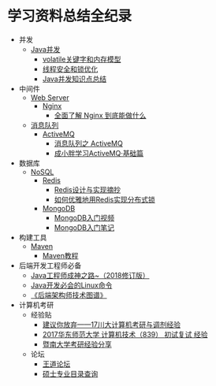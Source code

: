 # 学习资料总结全纪录
* 并发
	* [Java并发](https://github.com/gdufeZLYL/blog/blob/master/README.md#Java并发)
		* [volatile关键字和内存模型](https://github.com/gdufeZLYL/blog/blob/master/Java/JUC/volatile%E5%85%B3%E9%94%AE%E5%AD%97%E5%92%8C%E5%86%85%E5%AD%98%E6%A8%A1%E5%9E%8B.md)
		* [线程安全和锁优化](https://github.com/gdufeZLYL/blog/blob/master/Java/JUC/%E7%BA%BF%E7%A8%8B%E5%AE%89%E5%85%A8%E5%92%8C%E9%94%81%E4%BC%98%E5%8C%96.md)
		* [Java并发知识点总结](https://github.com/CL0610/Java-concurrency)
* 中间件
	* [Web Server](https://github.com/gdufeZLYL/blog/blob/master/README.md#WebServer)
		* [Nginx](https://github.com/gdufeZLYL/blog/blob/master/README.md#Nginx)
			* [全面了解 Nginx 到底能做什么](https://mp.weixin.qq.com/s?__biz=MzI4OTA3NDQ0Nw==&mid=2455544828&idx=1&sn=ca8ab8013dc4f004e3555e580c2f5fc5&chksm=fb9cbf9ccceb368a44eb7abe4fc1e427584324e2e544181122c0c8dafcf61dd364be1f1dd104&mpshare=1&scene=1&srcid=06136TzIucua3lPaW2YNtj3g#rd)
	* [消息队列](https://github.com/gdufeZLYL/blog/blob/master/README.md#消息队列)
		* [ActiveMQ](https://github.com/gdufeZLYL/blog/blob/master/README.md#ActiveMQ)
			* [消息队列之 ActiveMQ](https://juejin.im/post/5ad46f34518825651d08265c)
			* [成小胖学习ActiveMQ·基础篇](https://www.cnblogs.com/cyfonly/p/6380860.html)
* 数据库
	* [NoSQL](https://github.com/gdufeZLYL/blog/blob/master/README.md#NoSQL)
		* [Redis](https://github.com/gdufeZLYL/blog/blob/master/README.md#Redis)
			* [Redis设计与实现摘抄](https://github.com/gdufeZLYL/blog/tree/master/Redis/Redis%E8%AE%BE%E8%AE%A1%E4%B8%8E%E5%AE%9E%E7%8E%B0)
			* [如何优雅地用Redis实现分布式锁](https://mp.weixin.qq.com/s?__biz=MzAxNjM2MTk0Ng==&mid=2247484015&idx=1&sn=210322c6fdf2976f8f809d25b42031ec&chksm=9bf4b2daac833bcc0a2f66f61f17eef20ac47cb8d0005dd9dfa011a7558434e95621a1de1f36&mpshare=1&scene=1&srcid=0428ghtvhCXIjgcLhpjwzK5S#rd)
		* [MongoDB](https://github.com/gdufeZLYL/blog/blob/master/README.md#MongoDB)
			* [MongoDB入门视频](https://www.imooc.com/learn/295)
			* [MongoDB入门笔记](https://github.com/gdufeZLYL/blog/tree/master/MongoDB/%E5%85%A5%E9%97%A8)
* 构建工具
	* [Maven](https://github.com/gdufeZLYL/blog/blob/master/README.md#Maven)
		* [Maven教程](https://www.yiibai.com/maven/)
* 后端开发工程师必备
	* [Java工程师成神之路~（2018修订版）](http://www.hollischuang.com/archives/489)
	* [Java开发必会的Linux命令](http://www.hollischuang.com/archives/800)
	* [《后端架构师技术图谱》](https://github.com/xingshaocheng/architect-awesome/blob/master/README.md#%E5%9C%A8%E7%BA%BF%E7%94%B5%E5%AD%90%E4%B9%A6)
* 计算机考研
	* 经验贴
		* [建议你放弃——17川大计算机考研与调剂经验](https://zhuanlan.zhihu.com/p/34290471)
		* [2017华东师范大学 计算机技术（839） 初试复试 经验](http://www.cskaoyan.com/thread-642773-1-1.html)
		* [暨南大学考研经验分享](http://www.cskaoyan.com/thread-650783-1-1.html)
	* 论坛
		* [王道论坛](http://www.cskaoyan.com/forum.php)
		* [硕士专业目录查询](http://yz.chsi.com.cn/zsml/zyfx_search.jsp)
